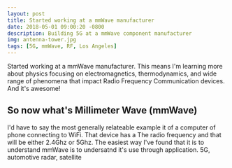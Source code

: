 ```yaml
---
layout: post
title: Started working at a mmWave manufacturer
date: 2018-05-01 09:00:20 -0800
description: Building 5G at a mmWave component manufacturer
img: antenna-tower.jpg
tags: [5G, mmWave, RF, Los Angeles]
---
```

<!-- <img src='{{site.baseurl}}/assets/img/file.jpg' alt='file desc'> -->
Started working at a mmWave manufacturer. This means I'm learning more about physics focusing on electromagnetics, thermodynamics, and wide range of phenomena that impact Radio Frequency Communication devices. And it's awesome!

## So now what's Millimeter Wave (mmWave)
I'd have to say the most generally relateable example it of a computer of phone connecting to WiFi. That device has a The radio frequency and that will be either 2.4Ghz or 5Ghz. The easiest way I've found that it is to understand mmWave is to undersatnd it's use through application.
5G, automotive radar, satellite 